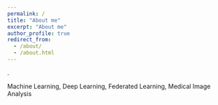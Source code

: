 ```yaml
---
permalink: /
title: "About me"
excerpt: "About me"
author_profile: true
redirect_from: 
  - /about/
  - /about.html
---
```


.

Machine Learning, Deep Learning, Federated Learning, Medical Image Analysis